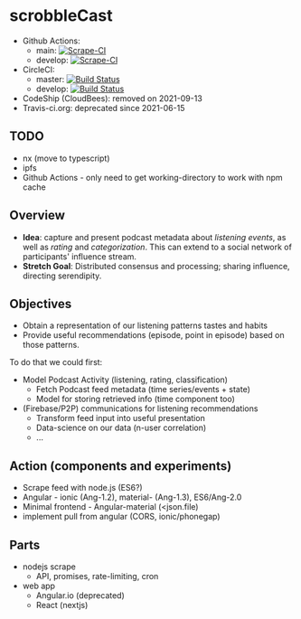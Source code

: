 # scrobbleCast

- Github Actions:
  - main: [![Scrape-CI](https://github.com/daneroo/scrobbleCast/actions/workflows/scrape.yml/badge.svg)](https://github.com/daneroo/scrobbleCast/actions/workflows/scrape.yml)
  - develop: [![Scrape-CI](https://github.com/daneroo/scrobbleCast/actions/workflows/scrape.yml/badge.svg?branch=develop)](https://github.com/daneroo/scrobbleCast/actions/workflows/scrape.yml)
- CircleCI:
  - master: [![Build Status](https://circleci.com/gh/daneroo/scrobbleCast.svg?&style=shield)](https://circleci.com/gh/daneroo/scrobbleCast)
  - develop: [![Build Status](https://circleci.com/gh/daneroo/scrobbleCast/tree/develop.svg?style=shield)](https://circleci.com/gh/daneroo/scrobbleCast)
- CodeShip (CloudBees): removed on 2021-09-13
- Travis-ci.org: deprecated since 2021-06-15

## TODO

- nx (move to typescript)
- ipfs
- Github Actions - only need to get working-directory to work with npm cache

## Overview

- __Idea__: capture and present podcast metadata about *listening events*, as well as *rating* and *categorization*. This can extend to a social network of participants' influence stream.
- __Stretch Goal__: Distributed consensus and processing; sharing influence, directing serendipity.

## Objectives

- Obtain a representation of our listening patterns tastes and habits
- Provide useful recommendations (episode, point in episode) based on those patterns.

To do that we could first:

- Model Podcast Activity (listening, rating, classification)
  - Fetch Podcast feed metadata (time series/events + state)
  - Model for storing retrieved info (time component too)
- (Firebase/P2P) communications for listening recommendations
  - Transform feed input into useful presentation
  - Data-science on our data (n-user correlation)
  - ...

## Action (components and experiments)

- Scrape feed with node.js (ES6?)
- Angular - ionic (Ang-1.2), material- (Ang-1.3), ES6/Ang-2.0
- Minimal frontend - Angular-material (<json.file)
- implement pull from angular (CORS, ionic/phonegap)

## Parts

- nodejs scrape
  - API, promises, rate-limiting, cron
- web app
  - Angular.io (deprecated)
  - React (nextjs)
  